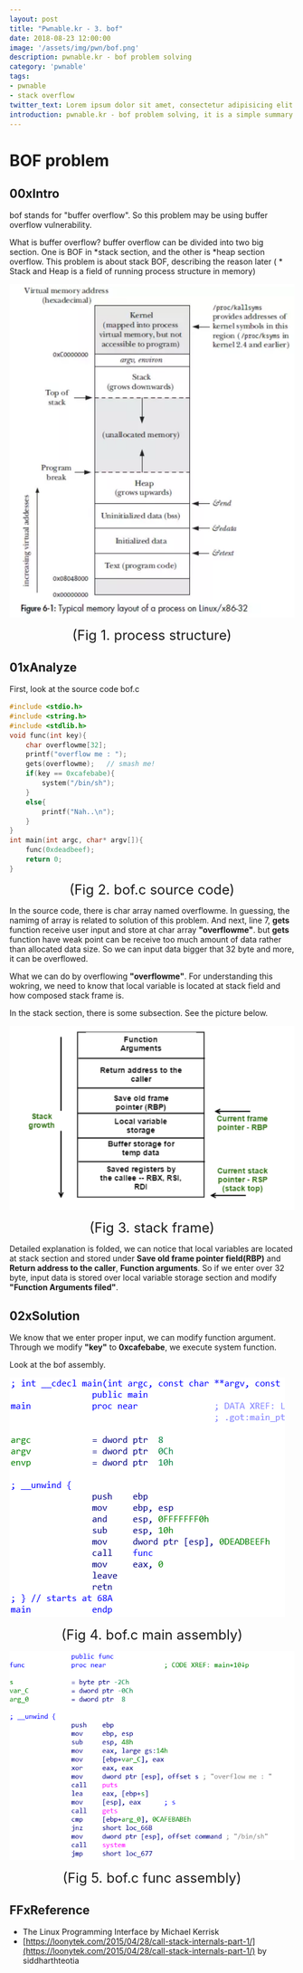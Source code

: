 ```yaml
---
layout: post
title: "Pwnable.kr - 3. bof"
date: 2018-08-23 12:00:00
image: '/assets/img/pwn/bof.png'
description: pwnable.kr - bof problem solving
category: 'pwnable'
tags:
- pwnable
- stack overflow
twitter_text: Lorem ipsum dolor sit amet, consectetur adipisicing elit.
introduction: pwnable.kr - bof problem solving, it is a simple summary that i solve the bof problem to study pwnable 
---
```



# BOF problem

## 00xIntro

bof stands for "buffer overflow". So this problem may be using buffer overflow vulnerability. 

What is buffer overflow? buffer overflow can be divided into two big section. One is BOF in *stack section, and the other is *heap section overflow. This problem is about stack BOF, describing the reason later
( * Stack and Heap is a field of running process structure in memory)

![problem](/assets/img/pwn/bof/process_structure.PNG "process structure")
<center><font size="5">(Fig 1. process structure)</font></center>

## 01xAnalyze

First, look at the source code bof.c

~~~c
#include <stdio.h>
#include <string.h>
#include <stdlib.h>
void func(int key){
	char overflowme[32];
	printf("overflow me : ");
	gets(overflowme);	// smash me!
	if(key == 0xcafebabe){
		system("/bin/sh");
	}
	else{
		printf("Nah..\n");
	}
}
int main(int argc, char* argv[]){
	func(0xdeadbeef);
	return 0;
}
~~~
<center><font size="5">(Fig 2. bof.c source code)</font></center>

In the source code, there is char array named overflowme. In guessing, the namimg of array is related to solution of this problem. And next, line 7, __gets__ function receive user input and store at char array __"overflowme"__. but __gets__ function have weak point can be receive too much amount of data rather than allocated data size. So we can input data bigger that 32 byte and more, it can be overflowed.

What we can do by overflowing __"overflowme"__. For understanding this wokring, we need to know that local variable is located at stack field and how composed stack frame is.

In the stack section, there is some subsection. See the picture below.

![problem](/assets/img/pwn/bof/stack_frame.PNG "stack frame")
<center><font size="5">(Fig 3. stack frame)</font></center>

Detailed explanation is folded, we can notice that local variables are located at stack section and stored under __Save old frame pointer field(RBP)__ and __Return address to the caller__, __Function arguments__. So if we enter over 32 byte, input data is stored over local variable storage section and modify __"Function Arguments filed"__. 

## 02xSolution

We know that we enter proper input, we can modify function argument. Through we modify __"key"__ to __0xcafebabe__, we execute system function.

Look at the bof assembly. 

![problem](/assets/img/pwn/bof/bof_assembly.PNG "bof main assembly")
<center><font size="5">(Fig 4. bof.c main assembly)</font></center>

![problem](/assets/img/pwn/bof/bof_func_assembly.PNG "bof func assembly")
<center><font size="5">(Fig 5. bof.c func assembly)</font></center>















## FFxReference
 - The Linux Programming Interface by Michael Kerrisk
 - [https://loonytek.com/2015/04/28/call-stack-internals-part-1/](https://loonytek.com/2015/04/28/call-stack-internals-part-1/) by siddharthteotia